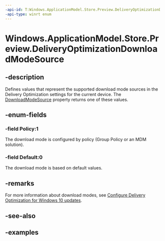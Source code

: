 ```yaml
---
-api-id: T:Windows.ApplicationModel.Store.Preview.DeliveryOptimizationDownloadModeSource
-api-type: winrt enum
---
```


<!-- Enumeration syntax.
public enum DeliveryOptimizationDownloadModeSource : int
-->

# Windows.ApplicationModel.Store.Preview.DeliveryOptimizationDownloadModeSource

## -description
Defines values that represent the supported download mode sources in the Delivery Optimization settings for the current device. The [DownloadModeSource](deliveryoptimizationsettings_downloadmodesource.md) property returns one of these values.

## -enum-fields
### -field Policy:1
The download mode is configured by policy (Group Policy or an MDM solution).

### -field Default:0
The download mode is based on default values.

## -remarks
For more information about download modes, see [Configure Delivery Optimization for Windows 10 updates](https://docs.microsoft.com/windows/deployment/update/waas-delivery-optimization#download-mode).

## -see-also

## -examples
